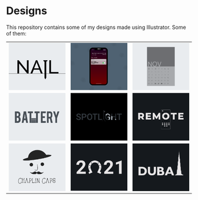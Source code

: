 # Designs
This repository contains some of my designs made using Illustrator.
Some of them:
<table>
    <tr>
      <td><img src="2020-11/png/24.11.2020.png"></td>
      <td><img src="2020-11/png/19.11.2020 - 2.png"></td>
      <td><img src="2020-11/png/26.11.2020.png"></td>
    </tr>
    <tr>
      <td><img src="2020-11/png/28.11.2020.png"></td>
      <td><img src="2020-11/png/21.11.2020.png"></td>
      <td><img src="2020-12/png/08.12.2020.png"></td>
    </tr>
    <tr>
      <td><img src="2020-11/png/18.11.2020.png"></td>
      <td><img src="2021-01/png/01.01.2021.png"></td>
      <td><img src="2020-12/png/14.12.2020.png"></td>
    </tr>
</table>
